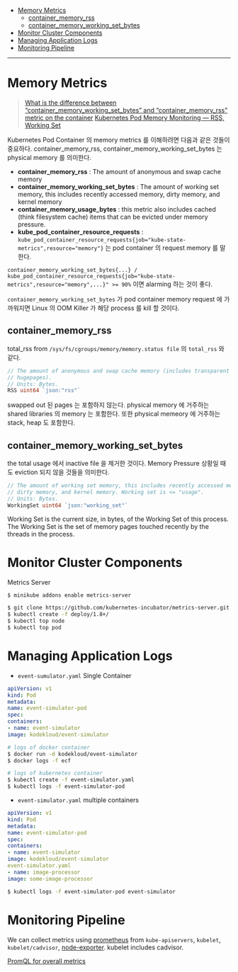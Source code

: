 - [Memory Metrics](#memory-metrics)
  - [container_memory_rss](#container_memory_rss)
  - [container_memory_working_set_bytes](#container_memory_working_set_bytes)
- [Monitor Cluster Components](#monitor-cluster-components)
- [Managing Application Logs](#managing-application-logs)
- [Monitoring Pipeline](#monitoring-pipeline)
----

# Memory Metrics

> [What is the difference between “container_memory_working_set_bytes” and “container_memory_rss” metric on the container](https://stackoverflow.com/questions/65428558/what-is-the-difference-between-container-memory-working-set-bytes-and-contain)
> [Kubernetes Pod Memory Monitoring — RSS, Working Set](https://www.getoutsidedoor.com/2021/03/30/kubernetes-pod-memory-monitoring/)

Kubernetes Pod Container 의 memory metrics 를 이해하려면 다음과 같은 것들이 중요하다. container_memory_rss, container_memory_working_set_bytes 는 physical memory 를 의미한다. 

* **container_memory_rss** : The amount of anonymous and swap cache memory
* **container_memory_working_set_bytes** : The amount of working set memory, this includes recently accessed memory, dirty memory, and kernel memory
* **container_memory_usage_bytes** : this metric also includes cached (think filesystem cache) items that can be evicted under memory pressure.
* **kube_pod_container_resource_requests** : `kube_pod_container_resource_requests{job="kube-state-metrics",resource="memory"}` 는 pod container 의 request memory 를 말한다.

`container_memory_working_set_bytes{...} / kube_pod_container_resource_requests{job="kube-state-metrics",resource="memory",...}" >= 90%` 이면 alarming 하는 것이 좋다.

`container_memory_working_set_bytes` 가 pod container memory request 에 가까워지면 Linux 의 OOM Killer 가 해당 process 를 kill 할 것이다.

## container_memory_rss ##

total_rss from `/sys/fs/cgroups/memory/memory.status file` 의 `total_rss` 와 같다.

```go
// The amount of anonymous and swap cache memory (includes transparent
// hugepages).
// Units: Bytes.
RSS uint64 `json:"rss"`
```

swapped out 된 pages 는 포함하지 않는다. physical memory 에 거주하는 shared libraries 의 memory 는 포함한다. 또한 physical memeory 에 거주하는 stack, heap 도 포함한다.

## container_memory_working_set_bytes ##

the total usage 에서 inactive file 을 제거한 것이다. Memory Pressure 상황일 때도 eviction 되지 않을 것들을 의미한다.

```go
// The amount of working set memory, this includes recently accessed memory,
// dirty memory, and kernel memory. Working set is <= "usage".
// Units: Bytes.
WorkingSet uint64 `json:"working_set"`
```

Working Set is the current size, in bytes, of the Working Set of this process. The Working Set is the set of memory pages touched recently by the threads in the process.

# Monitor Cluster Components

Metrics Server

```bash
$ minikube addons enable metrics-server

$ git clone https://github.com/kubernetes-incubator/metrics-server.git
$ kubectl create -f deploy/1.8+/
$ kubectl top node
$ kubectl top pod
```

# Managing Application Logs

* `event-sumulator.yaml` Single Container

```yaml
apiVersion: v1
kind: Pod
metadata:
name: event-simulator-pod
spec:
containers:
- name: event-simulator
image: kodekloud/event-simulator
```

```bash
# logs of docker container
$ docker run -d kodekloud/event-simulator
$ docker logs -f ecf

# logs of kubernetes container
$ kubectl create -f event-simulator.yaml
$ kubectl logs -f event-simulator-pod
```

* `event-simulator.yaml` multiple containers

```yaml
apiVersion: v1
kind: Pod
metadata:
name: event-simulator-pod
spec:
containers:
- name: event-simulator
image: kodekloud/event-simulator
event-simulator.yaml
- name: image-processor
image: some-image-processor
```

```bash
$ kubectl logs -f event-simulator-pod event-simulator
```

# Monitoring Pipeline

We can collect metrics using [prometheus](/prometheus/README.md) from `kube-apiservers`, `kubelet`, `kubelet/cadvisor`, [node-exporter](/node_exporter/README.md). kubelet includes cadvisor.

[PromQL for overall metrics](/prometheus/README.md#promql-for-overall-metrics)
